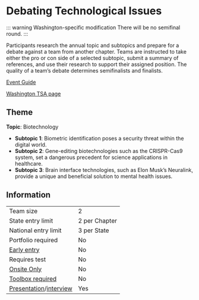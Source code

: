 # Debating Technological Issues

::: warning Washington-specific modification
There will be no semifinal round.
:::

Participants research the annual topic and subtopics and prepare for a debate against a team from another chapter. Teams are instructed to take either the pro or con side of a selected subtopic, submit a summary of references, and use their research to support their assigned position. The quality of a team’s debate determines semifinalists and finalists.

[Event Guide](https://lwsd.sharepoint.com/:b:/r/sites/GR-JHS-TechnologyStudentAssociation-SCA/Shared%20Documents/2024-25/Event%20Guides/HS%20-%20Debating%20Technological%20Issues.pdf)

[Washington TSA page](https://www.washingtontsa.org/high-school-events/debating-technological-issues)

## Theme

**Topic**: Biotechnology

- **Subtopic 1**: Biometric identification poses a security threat within the digital world.
- **Subtopic 2**: Gene-editing biotechnologies such as the CRISPR-Cas9 system, set a dangerous precedent for science applications in healthcare.
- **Subtopic 3**: Brain interface technologies, such as Elon Musk’s Neuralink, provide a unique and beneficial solution to mental health issues.

## Information

|                                              |               |
| -------------------------------------------- | ------------- |
| Team size                                    | 2             |
| State entry limit                            | 2 per Chapter |
| National entry limit                         | 3 per State   |
| Portfolio required                           | No            |
| [Early entry](/#terms)                       | No            |
| Requires test                                | No            |
| [Onsite Only](/#terms)                       | No            |
| [Toolbox required](/#terms)                  | No            |
| [Presentation](/#terms)/[interview](/#terms) | Yes           |
